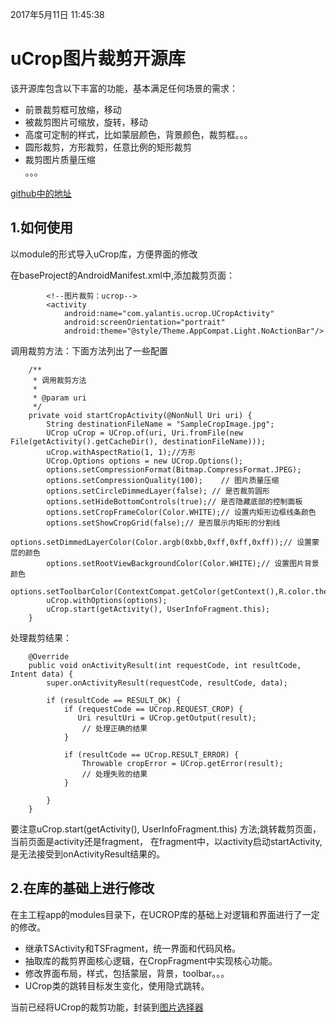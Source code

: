 2017年5月11日 11:45:38
# uCrop图片裁剪开源库

该开源库包含以下丰富的功能，基本满足任何场景的需求：
- 前景裁剪框可放缩，移动
- 被裁剪图片可缩放，旋转，移动
- 高度可定制的样式，比如蒙层颜色，背景颜色，裁剪框。。。
- 圆形裁剪，方形裁剪，任意比例的矩形裁剪
- 裁剪图片质量压缩<br>
 。。。

[github中的地址](https://github.com/Yalantis/uCrop)


## 1.如何使用

以module的形式导入uCrop库，方便界面的修改

在baseProject的AndroidManifest.xml中,添加裁剪页面：
```
        <!--图片裁剪：ucrop-->
        <activity
            android:name="com.yalantis.ucrop.UCropActivity"
            android:screenOrientation="portrait"
            android:theme="@style/Theme.AppCompat.Light.NoActionBar"/>

```

调用裁剪方法：下面方法列出了一些配置
```
    /**
     * 调用裁剪方法
     *
     * @param uri
     */
    private void startCropActivity(@NonNull Uri uri) {
        String destinationFileName = "SampleCropImage.jpg";
        UCrop uCrop = UCrop.of(uri, Uri.fromFile(new File(getActivity().getCacheDir(), destinationFileName)));
        uCrop.withAspectRatio(1, 1);//方形
        UCrop.Options options = new UCrop.Options();
        options.setCompressionFormat(Bitmap.CompressFormat.JPEG);
        options.setCompressionQuality(100);    // 图片质量压缩
        options.setCircleDimmedLayer(false); // 是否裁剪圆形
        options.setHideBottomControls(true);// 是否隐藏底部的控制面板
        options.setCropFrameColor(Color.WHITE);// 设置内矩形边框线条颜色
        options.setShowCropGrid(false);// 是否展示内矩形的分割线
        options.setDimmedLayerColor(Color.argb(0xbb,0xff,0xff,0xff));// 设置蒙层的颜色
        options.setRootViewBackgroundColor(Color.WHITE);// 设置图片背景颜色
        options.setToolbarColor(ContextCompat.getColor(getContext(),R.color.themeColor));
        uCrop.withOptions(options);
        uCrop.start(getActivity(), UserInfoFragment.this);
    }
```

处理裁剪结果：
```
    @Override
    public void onActivityResult(int requestCode, int resultCode, Intent data) {
        super.onActivityResult(requestCode, resultCode, data);

        if (resultCode == RESULT_OK) {
            if (requestCode == UCrop.REQUEST_CROP) {
               Uri resultUri = UCrop.getOutput(result);
                // 处理正确的结果
            }

            if (resultCode == UCrop.RESULT_ERROR) {
                Throwable cropError = UCrop.getError(result);
                // 处理失败的结果
            }

        }
    }
```

要注意uCrop.start(getActivity(), UserInfoFragment.this) 方法;跳转裁剪页面，当前页面是activity还是fragment，
在fragment中，以activity启动startActivity,是无法接受到onActivityResult结果的。

## 2.在库的基础上进行修改
在主工程app的modules目录下，在UCROP库的基础上对逻辑和界面进行了一定的修改。

- 继承TSActivity和TSFragment，统一界面和代码风格。
- 抽取库的裁剪界面核心逻辑，在CropFragment中实现核心功能。
- 修改界面布局，样式，包括蒙层，背景，toolbar。。。
- UCrop类的跳转目标发生变化，使用隐式跳转。

当前已经将UCrop的裁剪功能，封装到[图片选择器](PHOTOSELECTOR.md)
